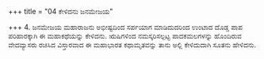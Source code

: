 +++
title = "04 ಕೇಳಿದನು ಜನಮೇಜಯ"

+++
4. ಜನಮೇಜಯ ಮಹಾರಾಜನು ಅಭೀಷ್ಟದಿಂದ ಸರ್ಪಯಾಗ ಮಾಡಿದುದರಿಂದ ಉಂಟಾದ ದೊಡ್ಡ ಪಾಪ ಪರಿಹಾರಕ್ಕಾಗಿ ಈ ಮಹಾಕಥೆಯನ್ನು ಕೇಳಿದನು. ಋಷಿಗಳಿಂದ ನಮಸ್ಕರಿಸಲ್ಪಟ್ಟ ಪಾದಕಮಲಗಳನ್ನು ಹೊಂದಿರುವ ವೇದವ್ಯಾಸರು ರಚಿಸಿದ ವಿಸ್ತಾರವಾದ ಈ ಮಹಾಭಾರತ ಕಥಾಮೃತವನ್ನು ತಾನು ಅಲ್ಲಿ ಕೇಳಿದುದಾಗಿ ಸೂತನು ಹೇಳಿದನು.